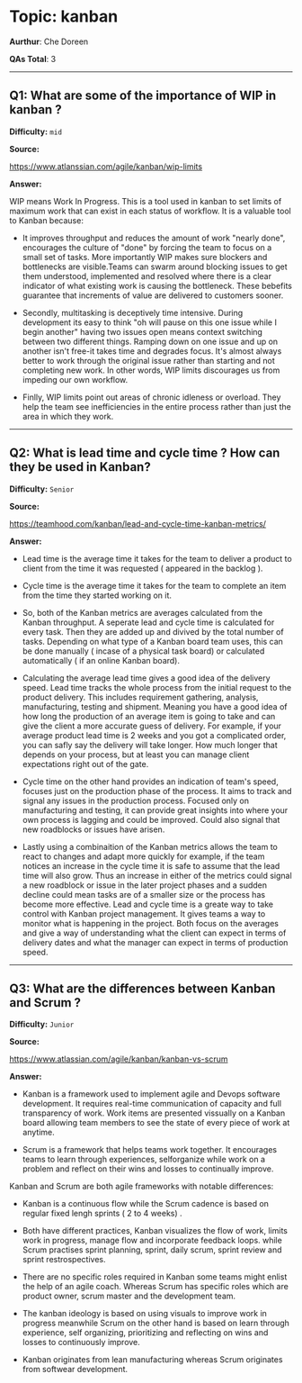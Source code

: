 # Topic: kanban

**Aurthur**: Che Doreen

**QAs Total**: 3

---

## Q1: What are some of the importance of WIP in kanban ?

**Difficulty:** `mid`

**Source:**

https://www.atlanssian.com/agile/kanban/wip-limits 

**Answer:**

WIP means Work In Progress. This is a tool used in kanban to set limits of maximum work that can exist in each status of workflow. It is a valuable tool to Kanban because:

*  It improves throughput and reduces the amount of work "nearly done", encourages the culture of "done" by forcing the team to focus on a small set of tasks. More importantly WIP makes sure blockers and bottlenecks are visible.Teams can swarm around blocking issues to get them understood, implemented and resolved where there is a clear indicator of what existing work is causing the bottleneck. These bebefits guarantee that increments of value are delivered to customers sooner.

* Secondly, multitasking is deceptively time intensive. During development its easy to think "oh will pause on this one issue while I begin another" having two issues open means context switching between two different things. Ramping down on one issue and up on another isn't free-it takes time and degrades focus. It's almost always better to work through the original issue rather than starting and not completing new work. In other words, WIP limits discourages us from impeding our own workflow.

* Finlly, WIP limits point out areas of chronic idleness or overload. They help the team see inefficiencies in the entire process rather than just the area in which they work.

---

## Q2: What is lead time and cycle time ? How can they be used in Kanban?

**Difficulty:** `Senior`

**Source:**

https://teamhood.com/kanban/lead-and-cycle-time-kanban-metrics/

**Answer:**

* Lead time is the average time it takes for the team to deliver a product to client from the time it was requested ( appeared in the backlog ).

* Cycle time is the average time it takes for the team to complete an item from the time they started working on it.

* So, both of the Kanban metrics are averages calculated from the Kanban throughput. A seperate lead and cycle time is calculated for every task. Then they are added up and divived by the total number of tasks. Depending on what type of a Kanban board team uses, this can be done manually ( incase of a physical task board) or calculated automatically ( if an online Kanban board).

* Calculating the average lead time gives a good idea of the delivery speed. Lead time tracks the whole process from the initial request to the product delivery. This includes requirement gathering, analysis, manufacturing, testing and shipment. Meaning you have a good idea of how long the production of an average item is going to take and can give the client a more accurate guess of delivery. For example, if your average product lead time is 2 weeks and you got a complicated order, you can safly say the delivery will take longer. How much longer that depends on your process, but at least you can manage client expectations right out of the gate. 

* Cycle time on the other hand provides an indication of team's speed, focuses just on the production phase of the process. It aims to track and signal any issues in the production process. Focused only on manufacturing and testing, it can provide great insights into where your own process is lagging and could be improved. Could also signal that new roadblocks or issues have arisen.

* Lastly using a combinaition of the Kanban metrics allows the team to react to changes and adapt more quickly for example, if the team notices an increase in the cycle time it is safe to assume that the lead time will also grow. Thus an increase in either of the metrics could signal a new roadblock or issue in the later project phases and a sudden decline could mean tasks are of a smaller size or the process has become more effective. Lead and cycle time is a greate way to take control with Kanban project management. It gives teams a way to monitor what is happening in the project. Both focus on the averages and give a way of understanding what the client can expect in terms of delivery dates and what the manager can expect in terms of production speed.

---

## Q3: What are the differences between Kanban and Scrum ?

**Difficulty:** `Junior`

**Source:**

https://www.atlassian.com/agile/kanban/kanban-vs-scrum

**Answer:**

* Kanban is a framework used to implement agile and Devops software development. It requires real-time communication of capacity and full transparency of work. Work items are presented vissually on a Kanban board allowing team members to see the state of every piece of work at anytime.

* Scrum is a framework that helps teams work together. It encourages teams to learn through experiences, selforganize while work on a problem and reflect on their wins and losses to continually improve.

Kanban and Scrum are both agile frameworks with notable differences:

* Kanban is a continuous flow while the Scrum cadence is based on regular fixed lengh sprints ( 2 to 4 weeks) .

* Both have different practices, Kanban visualizes the flow of work, limits work in progress, manage flow and incorporate feedback loops. while Scrum practises sprint planning, sprint, daily scrum, sprint review and sprint restrospectives.

* There are no specific roles required in Kanban some teams might enlist the help of an agile coach. Whereas Scrum has specific roles which are product owner, scrum master and the development team.

* The kanban ideology is based on using visuals to improve work in progress meanwhile Scrum on the other hand is based on learn through experience, self organizing, prioritizing and reflecting on wins and losses to continuously improve.

* Kanban originates from lean manufacturing whereas Scrum originates from softwear development.
